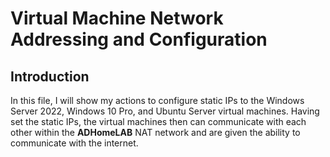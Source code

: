 # Virtual Machine Network Addressing and Configuration

## Introduction
In this file, I will show my actions to configure static IPs to the Windows Server 2022, Windows 10 Pro, and Ubuntu Server virtual machines. Having set the static IPs, the virtual machines then can communicate with each other within the **ADHomeLAB** NAT network and are given the ability to communicate with the internet. 
